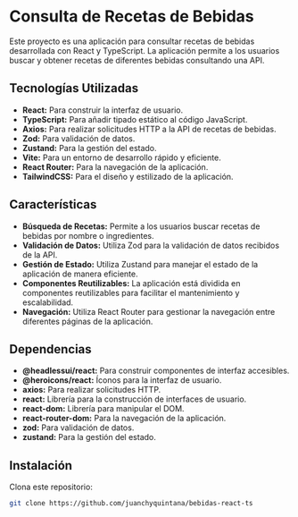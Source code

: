 # Consulta de Recetas de Bebidas

Este proyecto es una aplicación para consultar recetas de bebidas desarrollada con React y TypeScript. La aplicación permite a los usuarios buscar y obtener recetas de diferentes bebidas consultando una API.

## Tecnologías Utilizadas
- **React:** Para construir la interfaz de usuario.
- **TypeScript:** Para añadir tipado estático al código JavaScript.
- **Axios:** Para realizar solicitudes HTTP a la API de recetas de bebidas.
- **Zod:** Para validación de datos.
- **Zustand:** Para la gestión del estado.
- **Vite:** Para un entorno de desarrollo rápido y eficiente.
- **React Router:** Para la navegación de la aplicación.
- **TailwindCSS:** Para el diseño y estilizado de la aplicación.

## Características
- **Búsqueda de Recetas:** Permite a los usuarios buscar recetas de bebidas por nombre o ingredientes.
- **Validación de Datos:** Utiliza Zod para la validación de datos recibidos de la API.
- **Gestión de Estado:** Utiliza Zustand para manejar el estado de la aplicación de manera eficiente.
- **Componentes Reutilizables:** La aplicación está dividida en componentes reutilizables para facilitar el mantenimiento y escalabilidad.
- **Navegación:** Utiliza React Router para gestionar la navegación entre diferentes páginas de la aplicación.

## Dependencias
- **@headlessui/react:** Para construir componentes de interfaz accesibles.
- **@heroicons/react:** Íconos para la interfaz de usuario.
- **axios:** Para realizar solicitudes HTTP.
- **react:** Librería para la construcción de interfaces de usuario.
- **react-dom:** Librería para manipular el DOM.
- **react-router-dom:** Para la navegación de la aplicación.
- **zod:** Para validación de datos.
- **zustand:** Para la gestión del estado.

## Instalación
Clona este repositorio:
```bash
git clone https://github.com/juanchyquintana/bebidas-react-ts
